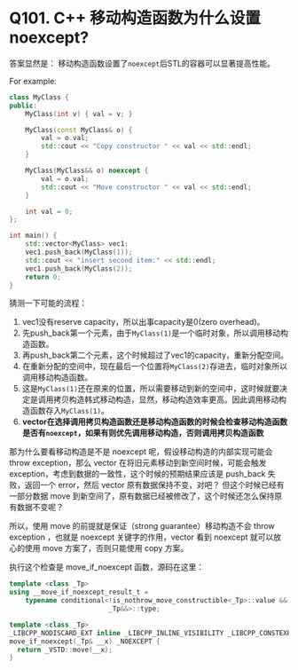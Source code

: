 # Q101. C++ 移动构造函数为什么设置noexcept?

答案显然是： 移动构造函数设置了`noexcept`后STL的容器可以显著提高性能。

For example:

```c++
class MyClass {
public:
    MyClass(int v) { val = v; }

    MyClass(const MyClass& o) {
        val = o.val;
        std::cout << "Copy constructor " << val << std::endl;
    }

    MyClass(MyClass&& o) noexcept {
        val = o.val;
        std::cout << "Move constructor " << val << std::endl;
    }

    int val = 0;
};

int main() {
    std::vector<MyClass> vec1;
    vec1.push_back(MyClass(1));
    std::cout << "insert second item:" << std::endl;
    vec1.push_back(MyClass(2));
    return 0;
}
```

猜测一下可能的流程：

1. vec1没有reserve capacity，所以出事capacity是0(zero overhead)。
2. 先push_back第一个元素，由于`MyClass(1)`是一个临时对象，所以调用移动构造函数。
3. 再push_back第二个元素，这个时候超过了vec1的capacity，重新分配空间。
4. 在重新分配的空间中，现在最后一个位置将`MyClass(2)`存进去，临时对象所以调用移动构造函数。
5. 这是`MyClass(1)`还在原来的位置，所以需要移动到新的空间中，这时候就要决定是调用拷贝构造韩式移动构造，显然，移动构造效率更高。因此调用移动构造函数存入`MyClass(1)`。
6. **vector在选择调用拷贝构造函数还是移动构造函数的时候会检查移动构造函数是否有`noexcept`，如果有则优先调用移动构造，否则调用拷贝构造函数**

那为什么要看移动构造是不是 noexcept 呢，假设移动构造的内部实现可能会throw exception，那么 vector 在将旧元素移动到新空间时候，可能会触发 exception，考虑到数据的一致性，这个时候的预期结果应该是 push_back 失败，返回一个 error，然后 vector 原有数据保持不变，对吧？ 但这个时候已经有一部分数据 move 到新空间了，原有数据已经被修改了，这个时候还怎么保持原有数据不变呢？

所以，使用 move 的前提就是保证（strong guarantee）移动构造不会 throw exception ，也就是 noexcept 关键字的作用，vector 看到 noexcept 就可以放心的使用 move 方案了，否则只能使用 copy 方案。

执行这个检查是 move_if_noexcept 函数，源码在这里：

```c++
template <class _Tp>
using __move_if_noexcept_result_t =
    typename conditional<!is_nothrow_move_constructible<_Tp>::value && is_copy_constructible<_Tp>::value, const _Tp&,
                         _Tp&&>::type;

template <class _Tp>
_LIBCPP_NODISCARD_EXT inline _LIBCPP_INLINE_VISIBILITY _LIBCPP_CONSTEXPR_AFTER_CXX11 __move_if_noexcept_result_t<_Tp>
move_if_noexcept(_Tp& __x) _NOEXCEPT {
  return _VSTD::move(__x);
}
```

